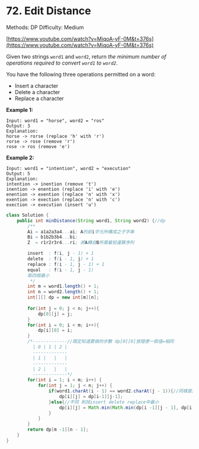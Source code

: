 # 72. Edit Distance

Methods: DP
Difficulty: Medium

[https://www.youtube.com/watch?v=MiqoA-yF-0M&t=376s](https://www.youtube.com/watch?v=MiqoA-yF-0M&t=376s)

Given two strings `word1` and `word2`, return *the minimum number of operations required to convert `word1` to `word2`*.

You have the following three operations permitted on a word:

- Insert a character
- Delete a character
- Replace a character

**Example 1:**

```
Input: word1 = "horse", word2 = "ros"
Output: 3
Explanation:
horse -> rorse (replace 'h' with 'r')
rorse -> rose (remove 'r')
rose -> ros (remove 'e')

```

**Example 2:**

```
Input: word1 = "intention", word2 = "execution"
Output: 5
Explanation:
intention -> inention (remove 't')
inention -> enention (replace 'i' with 'e')
enention -> exention (replace 'n' with 'x')
exention -> exection (replace 'n' with 'c')
exection -> execution (insert 'u')
```

```java
class Solution {
    public int minDistance(String word1, String word2) {//dp
        /**
        Ai = a1a2a3a4...ai; A的前i字元所構成之子字串
        Bi = b1b2b3b4...bi;
        Z  = r1r2r3r4...ri; 將A轉自B所需最短運算序列 

        insert  : f(i, j - 1) + 1
        delete  : f(i - 1, j) + 1 
        replace : f(i - 1, j - 1) + 1
        equal   : f(i - 1, j - 1)
        取四個最小
         */
        int m = word1.length() + 1;
        int n = word2.length() + 1;
        int[][] dp = new int[m][n];
    
        for(int j = 0; j < n; j++){
            dp[0][j] = j;
        }
        for(int i = 0; i < m; i++){
            dp[i][0] = i;
        }
        /*-------------//既定知道要做的步數 dp[0][0]放隨便一假值=相同
          | 0 | 1 | 2 | 
          -------------
          | 1 |   |   |
          -------------
          | 2 |   |   |
          -------------*/
        for(int i = 1; i < m; i++) {
            for(int j = 1; j < n; j++) {
                if(word1.charAt(i - 1) == word2.charAt(j - 1)){//同樣直接覆蓋
                    dp[i][j] = dp[i-1][j-1];
                }else{//不同 則找insert delete replace中最小
                    dp[i][j] = Math.min(Math.min(dp[i -1][j - 1], dp[i][j - 1]), dp[i -1][j]) + 1;
                }
            }
        }
        return dp[m -1][n - 1];
    }
}
```